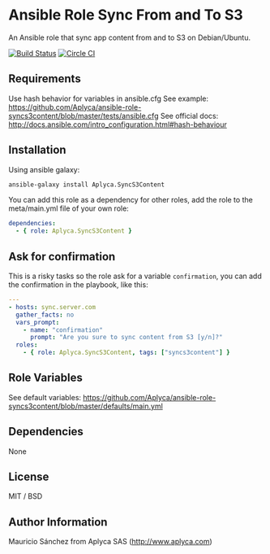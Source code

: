 Ansible Role Sync From and To S3
====================

An Ansible role that sync app content from and to S3 on Debian/Ubuntu.

[![Build Status](https://travis-ci.org/Aplyca/ansible-role-syncs3content.svg?branch=master)](https://travis-ci.org/Aplyca/ansible-role-syncs3content)
[![Circle CI](https://circleci.com/gh/Aplyca/ansible-role-syncs3content.svg?style=svg)](https://circleci.com/gh/Aplyca/ansible-role-syncs3content)

Requirements
------------

Use hash behavior for variables in ansible.cfg
See example: https://github.com/Aplyca/ansible-role-syncs3content/blob/master/tests/ansible.cfg
See official docs: http://docs.ansible.com/intro_configuration.html#hash-behaviour

Installation
------------

Using ansible galaxy:

```bash
ansible-galaxy install Aplyca.SyncS3Content
```
You can add this role as a dependency for other roles, add the role to the meta/main.yml file of your own role:

```yaml
dependencies:
  - { role: Aplyca.SyncS3Content }
```

Ask for confirmation
--------------------
This is a risky tasks so the role ask for a variable `confirmation`, you can add the confirmation in the playbook, like this: 

```yaml
---
- hosts: sync.server.com
  gather_facts: no
  vars_prompt:
    - name: "confirmation"
      prompt: "Are you sure to sync content from S3 [y/n]?"
  roles:
    - { role: Aplyca.SyncS3Content, tags: ["syncs3content"] }
```

Role Variables
--------------
See default variables: https://github.com/Aplyca/ansible-role-syncs3content/blob/master/defaults/main.yml

Dependencies
------------

None


License
-------

MIT / BSD

Author Information
------------------

Mauricio Sánchez from Aplyca SAS (http://www.aplyca.com)
